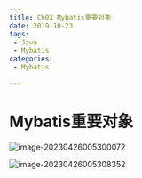 ```yaml
---
title: Ch03 Mybatis重要对象
date: 2019-10-23
tags:
 - Java
 - Mybatis
categories:
 - Mybatis

---
```


# Mybatis重要对象

![image-20230426005300072](https://markdown-1301334775.cos.eu-frankfurt.myqcloud.com/image-20230426005300072.png)

![image-20230426005308352](https://markdown-1301334775.cos.eu-frankfurt.myqcloud.com/image-20230426005308352.png)